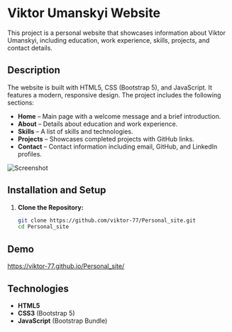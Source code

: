 # Viktor Umanskyi Website

This project is a personal website that showcases information about Viktor Umanskyi, including education, work experience, skills, projects, and contact details.

## Description

The website is built with HTML5, CSS (Bootstrap 5), and JavaScript. It features a modern, responsive design. The project includes the following sections:
- **Home** – Main page with a welcome message and a brief introduction.
- **About** – Details about education and work experience.
- **Skills** – A list of skills and technologies.
- **Projects** – Showcases completed projects with GitHub links.
- **Contact** – Contact information including email, GitHub, and LinkedIn profiles.

![Screenshot](https://github.com/user-attachments/assets/13002e93-9a85-4748-bfec-a150a015b55a)

## Installation and Setup

1. **Clone the Repository:**

   ```bash
   git clone https://github.com/viktor-77/Personal_site.git
   cd Personal_site

##  Demo

https://viktor-77.github.io/Personal_site/

## Technologies

- **HTML5**
- **CSS3** (Bootstrap 5)
- **JavaScript** (Bootstrap Bundle)
